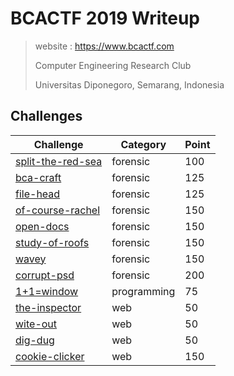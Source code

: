# BCACTF 2019 Writeup

> website : https://www.bcactf.com
>
> Computer Engineering Research Club
>
> Universitas Diponegoro, Semarang, Indonesia

## Challenges

| Challenge | Category | Point |
| --- | --- | --- |
| [split-the-red-sea](./forensic/split-the-red-sea) | forensic | 100 |
| [bca-craft](./forensic/bca-craft) | forensic | 125 |
| [file-head](./forensic/file-head) | forensic | 125 |
| [of-course-rachel](./forensic/of-course-rachel) | forensic | 150 |
| [open-docs](./forensic/open-docs) | forensic | 150 |
| [study-of-roofs](./forensic/study-of-roofs) | forensic | 150 |
| [wavey](./forensic/wavey) | forensic | 150 |
| [corrupt-psd](./forensic/corrupt-psd) | forensic | 200 |
| [1+1=window](./programming/1+1) | programming | 75 |
| [the-inspector](./web/the-inspector) | web | 50 |
| [wite-out](./web/wite-out) | web | 50 |
| [dig-dug](./web/dig-dug) | web | 50 |
| [cookie-clicker](./web/cookie-clicker) | web | 150 |